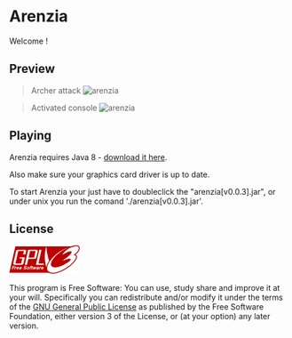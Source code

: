 # Arenzia

Welcome !




## Preview

> Archer attack
![arenzia](/img/archerAttack.png?raw=true "Screenshot: attacking archer")

> Activated console
![arenzia](/img/console.png?raw=true "Screenshot: activated console")


## Playing
Arenzia requires Java 8 - [download it here](https://www.java.com/en/download/). 

Also make sure your graphics card driver is up to date.

To start Arenzia your just have to doubleclick the "arenzia[v0.0.3].jar", or under unix
you run the comand './arenzia[v0.0.3].jar'.


## License

![GNU GPLv3 Image](/img/gpl.png?raw=true "GPLv3 Logo")

This program is Free Software: You can use, study share and improve it at your
will. Specifically you can redistribute and/or modify it under the terms of the
[GNU General Public License](https://www.gnu.org/licenses/gpl.html) as
published by the Free Software Foundation, either version 3 of the License, or
(at your option) any later version.
